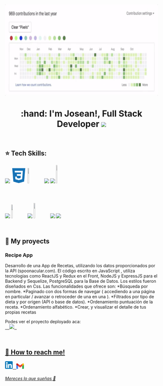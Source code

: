 <code><img width="100%" height="300rem" src="https://github.com/Jo5ean/Jo5ean/blob/main/assets/giphy.gif"></code>

<h1 align="center"><strong> :hand: I'm Josean!, Full Stack Developer
 <code><img width="10%" src="https://media0.giphy.com/media/qgQUggAC3Pfv687qPC/giphy.gif"></code></strong></h1>
<!-- //removemos espacios no deseados -->
&nbsp;&nbsp; 


## :star: Tech Skills:

<p>
  <code><img width="10%" src="https://www.vectorlogo.zone/logos/w3_html5/w3_html5-ar21.svg"></code>
  <code><img width="10%" height="50px" src="https://github.com/Jo5ean/Jo5ean/blob/main/logos/1200px-Devicon-css3-plain.svg.png"></code>
  <code><img width="10%" height="50px" src="https://cdn.worldvectorlogo.com/logos/javascript-1.svg"></code>
  <code><img width="10%" src="https://www.vectorlogo.zone/logos/git-scm/git-scm-ar21.svg"></code>
  <code><img width="10%" src="https://www.vectorlogo.zone/logos/getbootstrap/getbootstrap-ar21.svg"></code>
  <code><img width="8%" height="60px" src="https://upload.wikimedia.org/wikipedia/commons/thumb/4/4c/Typescript_logo_2020.svg/1200px-Typescript_logo_2020.svg.png"></code>
  <p>
    <br />
  </p>
  <br />
  <code><img width="10%" src="https://www.vectorlogo.zone/logos/reactjs/reactjs-ar21.svg"></code>
  <code><img width="10%" height="45" src="https://cdn.worldvectorlogo.com/logos/redux.svg"></code>
  <code><img width="10%" src="https://www.vectorlogo.zone/logos/nodejs/nodejs-ar21.svg"></code>
  <code><img  width="10%" height="50px" src="https://blobscdn.gitbook.com/v0/b/gitbook-28427.appspot.com/o/assets%2F-Lgyno4NC7rhy49BAEjN%2F-Lh14lb3LH4C886qWxYA%2F-Lh1DZeIUQennGd9RiHe%2FScreen%20Shot%202019-06-10%20at%2011.30.20%20AM.png?alt=media&token=784b79f6-81b5-4308-97a2-155afb9d496f"></code>
  <code><img width="10%"  src="https://www.vectorlogo.zone/logos/postgresql/postgresql-ar21.svg"></code>
  <code><img width="10%" src="https://www.vectorlogo.zone/logos/sequelizejs/sequelizejs-ar21.svg"></code>
  <br />
</p>

&nbsp;

## :pushpin: My proyects


<h3>Recipe App</h3>
<p>Desarrollo de una App de Recetas, utilizando los datos proporcionados por la API (spoonacular.com). El código escrito en JavaScript , utiliza tecnologias como ReactJS y Redux en el Front, NodeJS y ExpressJS para el Backend y Sequelize, PostgreSQL para la Base de Datos. Los estilos fueron diseñados en Css.
Las funcionalidades que ofrece son:
*Búsqueda por nombre.
*Paginado con dos formas de navegar ( accediendo a una página en particular / avanzar o retroceder de una en una ).
*Filtrados por tipo de dieta y por origen (API o base de datos).
*Ordenamiento puntuación de la receta.
*Ordenamiento alfabético.
*Crear, y visualizar el detalle de tus propias recetas
</p>
<p>Podes ver el proyecto deployado aca:  
<code><a  href="https://pi-food-main-seven.vercel.app/">
  <img width="5%" src="https://camo.githubusercontent.com/add2c9721e333f0043ac938f3dadbc26a282776e01b95b308fcaba5afaf74ae3/68747470733a2f2f6173736574732e76657263656c2e636f6d2f696d6167652f75706c6f61642f76313538383830353835382f7265706f7369746f726965732f76657263656c2f6c6f676f2e706e67"></code> 
&nbsp;
 </p><p></br></p>
 
## :paperclip: How to reach me!
<span >
<a href="https://www.linkedin.com/in/jose-antonio-urbani/" ><img width="5%" margin="10px" src="https://github.com/Jo5ean/jo5ean/blob/main/logos/174857.png"> &nbsp;
<a href="mailto:josean.urbani@gmail.com" ><img width="5%" margin="10px" src="https://github.com/Jo5ean/jo5ean/blob/main/logos/Gmail_icon_(2020).svg.png">
</span>
  <h6>Mereces lo que sueñas 🎵</h6>
